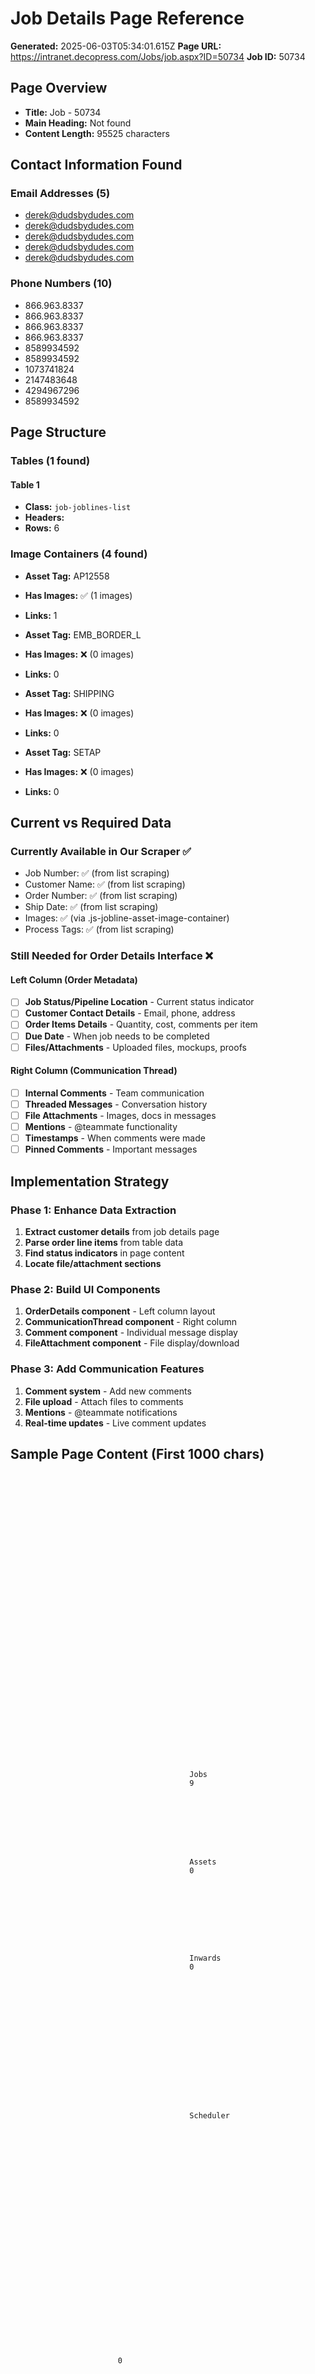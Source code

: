 # Job Details Page Reference

**Generated:** 2025-06-03T05:34:01.615Z
**Page URL:** https://intranet.decopress.com/Jobs/job.aspx?ID=50734
**Job ID:** 50734

## Page Overview

- **Title:** Job - 50734
- **Main Heading:** Not found
- **Content Length:** 95525 characters

## Contact Information Found

### Email Addresses (5)
- derek@dudsbydudes.com
- derek@dudsbydudes.com
- derek@dudsbydudes.com
- derek@dudsbydudes.com
- derek@dudsbydudes.com

### Phone Numbers (10)
- 866.963.8337
- 866.963.8337
- 866.963.8337
- 866.963.8337
- 8589934592
- 8589934592
- 1073741824
- 2147483648
- 4294967296
- 8589934592

## Page Structure

### Tables (1 found)

#### Table 1
- **Class:** `job-joblines-list`
- **Headers:** 
- **Rows:** 6


### Image Containers (4 found)

- **Asset Tag:** AP12558
- **Has Images:** ✅ (1 images)
- **Links:** 1

- **Asset Tag:** EMB_BORDER_L
- **Has Images:** ❌ (0 images)
- **Links:** 0

- **Asset Tag:** SHIPPING
- **Has Images:** ❌ (0 images)
- **Links:** 0

- **Asset Tag:** SETAP
- **Has Images:** ❌ (0 images)
- **Links:** 0


## Current vs Required Data

### Currently Available in Our Scraper ✅
- Job Number: ✅ (from list scraping)
- Customer Name: ✅ (from list scraping)  
- Order Number: ✅ (from list scraping)
- Ship Date: ✅ (from list scraping)
- Images: ✅ (via .js-jobline-asset-image-container)
- Process Tags: ✅ (from list scraping)

### Still Needed for Order Details Interface ❌

#### Left Column (Order Metadata)
- [ ] **Job Status/Pipeline Location** - Current status indicator
- [ ] **Customer Contact Details** - Email, phone, address
- [ ] **Order Items Details** - Quantity, cost, comments per item
- [ ] **Due Date** - When job needs to be completed
- [ ] **Files/Attachments** - Uploaded files, mockups, proofs

#### Right Column (Communication Thread)  
- [ ] **Internal Comments** - Team communication
- [ ] **Threaded Messages** - Conversation history
- [ ] **File Attachments** - Images, docs in messages
- [ ] **Mentions** - @teammate functionality
- [ ] **Timestamps** - When comments were made
- [ ] **Pinned Comments** - Important messages

## Implementation Strategy

### Phase 1: Enhance Data Extraction
1. **Extract customer details** from job details page
2. **Parse order line items** from table data
3. **Find status indicators** in page content
4. **Locate file/attachment sections**

### Phase 2: Build UI Components
1. **OrderDetails component** - Left column layout
2. **CommunicationThread component** - Right column
3. **Comment component** - Individual message display
4. **FileAttachment component** - File display/download

### Phase 3: Add Communication Features
1. **Comment system** - Add new comments
2. **File upload** - Attach files to comments  
3. **Mentions** - @teammate notifications
4. **Real-time updates** - Live comment updates

## Sample Page Content (First 1000 chars)

```
    
    
            
        


	
		
			
				
			
			
				
	                
				
			
		
    
    
		
			
				
					

						
						

							
							

							
							
								
									
										Jobs
										9
									
								
							

							
							
								
									
										Assets
										0
									
								
							

							
							
							
								
									
										Inwards
										0
									
								
							
							

														
							

							
							

							
							
							
								
									
										Scheduler
									
								
							
							

							
							

							
							

							
							

							
							
								
									
										
																							
											
										
									
								
                                
                                    
                    
                        0
                    
                                
							
						

						
						
							
								
									
										
										
				...
```

## Files Generated
- Screenshot: job-details-screenshot-2025-06-03T05-33-01-085Z.png
- HTML Source: job-details-html-2025-06-03T05-33-01-085Z.html  
- Reference Data: job-details-reference-2025-06-03T05-33-01-085Z.json
